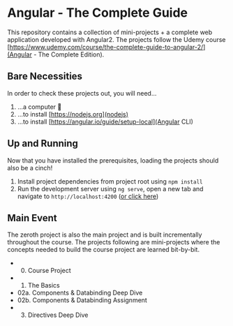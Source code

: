 # Angular - The Complete Guide
This repository contains a collection of mini-projects + a complete web application developed with Angular2.
The projects follow the Udemy course [https://www.udemy.com/course/the-complete-guide-to-angular-2/](Angular - The Complete Edition).

## Bare Necessities
In order to check these projects out, you will need...
1. ...a computer 🥁
2. ...to install [https://nodejs.org](nodejs)
3. ...to install [https://angular.io/guide/setup-local](Angular CLI)

## Up and Running
Now that you have installed the prerequisites, loading the projects should also be a cinch!
1. Install project dependencies from project root using `npm install` 
2. Run the development server using `ng serve`, open a new tab and navigate to `http://localhost:4200` (<a href="http://localhost:4200" target="_blank">or click here</a>)

## Main Event
The zeroth project is also the main project and is built incrementally throughout the course. The projects following are mini-projects
where the concepts needed to build the course project are learned bit-by-bit.
* 00. Course Project
* 01. The Basics
* 02a. Components & Databinding Deep Dive
* 02b. Components & Databinding Assignment
* 03. Directives Deep Dive
